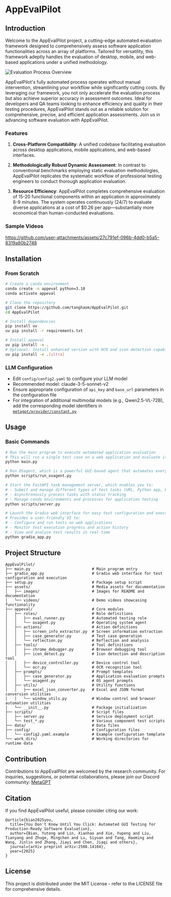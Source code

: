 # AppEvalPilot

## Introduction

Welcome to the AppEvalPilot project, a cutting-edge automated evaluation framework designed to comprehensively assess software application functionalities across an array of platforms. Tailored for versatility, this framework adeptly handles the evaluation of desktop, mobile, and web-based applications under a unified methodology. 

![Evaluation Process Overview](assets/images/workflow.png)

AppEvalPilot's fully automated process operates without manual intervention, streamlining your workflow while significantly cutting costs. By leveraging our framework, you not only accelerate the evaluation process but also achieve superior accuracy in assessment outcomes. Ideal for developers and QA teams looking to enhance efficiency and quality in their testing procedures, AppEvalPilot stands out as a reliable solution for comprehensive, precise, and efficient application assessments. Join us in advancing software evaluation with AppEvalPilot.

### Features

1. **Cross-Platform Compatibility**: A unified codebase facilitating evaluation across desktop applications, mobile applications, and web-based interfaces.
   
2. **Methodologically Robust Dynamic Assessment**: In contrast to conventional benchmarks employing static evaluation methodologies, AppEvalPilot replicates the systematic workflow of professional testing engineers to conduct thorough application evaluation.
   
3. **Resource Efficiency**: AppEvalPilot completes comprehensive evaluation of 15-20 functional components within an application in approximately 8-9 minutes. The system operates continuously (24/7) to evaluate diverse applications at a cost of $0.26 per app—substantially more economical than human-conducted evaluations.

### Sample Videos

https://github.com/user-attachments/assets/27c791ef-096b-4dd0-b5a5-8319a80b2748

## Installation

### From Scratch

```bash
# Create a conda environment
conda create -n appeval python=3.10
conda activate appeval

# Clone the repository
git clone https://github.com/tanghaom/AppEvalPilot.git
cd AppEvalPilot

# Install dependencies
pip install uv
uv pip install -r requirements.txt

# Install appeval
uv pip install -e .
# Optional: Install enhanced version with OCR and icon detection capabilities
uv pip install -e .[ultra]
```

### LLM Configuration

- Edit `config/config2.yaml` to configure your LLM model
- Recommended model: claude-3-5-sonnet-v2
- Ensure appropriate configuration of `api_key` and `base_url` parameters in the configuration file
- For integration of additional multimodal models (e.g., Qwen2.5-VL-72B), add the corresponding model identifiers in [`metagpt/provider/constant.py`](https://github.com/geekan/MetaGPT/blob/79390a28247dbfaf8097d3bcd6e6f23b56e9e444/metagpt/provider/constant.py#L34)

## Usage

### Basic Commands

```bash
# Run the main program to execute automated application evaluation
# This will run a single test case on a web application and evaluate its functionality
python main.py
```

```bash
# Run OSagent, which is a powerful GUI-based agent that automates everyday tasks for you - from ordering food delivery and booking rides to searching information and sending it to your contacts.
python scripts/run_osagent.py
```

```bash
# Start the FastAPI task management server, which enables you to:
# - Submit and manage different types of test tasks (URL, Python app, Python Web app)
# - Asynchronously process tasks with status tracking
# - Manage conda environments and processes for application testing
python scripts/server.py
```

```bash
# Launch the Gradio web interface for easy test configuration and execution
# Provides a user-friendly UI to:
# - Configure and run tests on web applications
# - Monitor test execution progress and action history
# - View and analyze test results in real-time
python gradio_app.py
```

## Project Structure

```
AppEvalPilot/
├── main.py                           # Main program entry
├── gradio_app.py                     # Gradio web interface for test configuration and execution
├── setup.py                          # Package setup script
├── assets/                           # Media assets for documentation
│   ├── images/                       # Images for README and documentation
│   └── videos/                       # Demo videos showcasing functionality
├── appeval/                          # Core modules
│   ├── roles/                        # Role definitions
│   │   ├── eval_runner.py            # Automated testing role
│   │   └── osagent.py                # Operating system agent
│   ├── actions/                      # Action definitions
│   │   ├── screen_info_extractor.py  # Screen information extraction
│   │   ├── case_generator.py         # Test case generation
│   │   └── reflection.py             # Reflection and analysis
│   ├── tools/                        # Tool definitions
│   │   ├── chrome_debugger.py        # Browser debugging tool
│   │   ├── icon_detect.py            # Icon detection and description tool
│   │   ├── device_controller.py      # Device control tool
│   │   └── ocr.py                    # OCR recognition tool
│   ├── prompts/                      # Prompt templates
│   │   ├── case_generator.py         # Application evaluation prompts
│   │   └── osagent.py                # OS agent prompts
│   ├── utils/                        # Utility functions
│   │   ├── excel_json_converter.py   # Excel and JSON format conversion utilities
│   │   └── window_utils.py           # Window control and browser automation utilities
│   └── __init__.py                   # Package initialization
├── scripts/                          # Script files
│   ├── server.py                     # Service deployment script
│   └── test_*.py                     # Various component test scripts
├── data/                             # Data files
├── config/                           # Configuration files
│   └── config2.yaml.example          # Example configuration template
└── work_dirs/                        # Working directories for runtime data
```

## Contribution

Contributions to AppEvalPilot are welcomed by the research community. For inquiries, suggestions, or potential collaborations, please join our Discord community: [MetaGPT](https://discord.gg/ZRHeExS6xv)

## Citation
If you find AppEvalPilot useful, please consider citing our work:
```
@article{bian2025you,
  title={You Don't Know Until You Click: Automated GUI Testing for Production-Ready Software Evaluation},
  author={Bian, Yutong and Lin, Xianhao and Xie, Yupeng and Liu, Tianyang and Zhuge, Mingchen and Lu, Siyuan and Tang, Haoming and Wang, Jinlin and Zhang, Jiayi and Chen, Jiaqi and others},
  journal={arXiv preprint arXiv:2508.14104},
  year={2025}
}
```


## License

This project is distributed under the MIT License - refer to the LICENSE file for comprehensive details.
